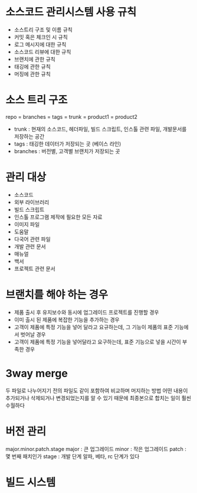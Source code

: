 # 소스코드 관리시스템 사용 규칙
- 소스트리 구조 및 이름 규칙
- 커밋 혹은 체크인 시 규칙
- 로그 메시지에 대한 규칙
- 소스코드 리뷰에 대한 규칙
- 브랜치에 관한 규칙
- 태깅에 관한 규칙
- 머징에 관한 규칙

# 소스 트리 구조
repo = branches
     = tags
     = trunk = product1
             = product2
- trunk : 현재의 소스코드, 헤더파일, 빌드 스크립트, 인스톨 관련 파일, 개발문서를 저장하는 공간
- tags : 태깅한 데이터가 저장되는 곳 (베이스 라인)
- branches : 버전별, 고객별 브랜치가 저장되는 곳

# 관리 대상
- 소스코드
- 외부 라이브러리
- 빌드 스크립트
- 인스톨 프로그램 제작에 필요한 모든 자료
- 이미지 파일
- 도움말
- 다국어 관련 파일
- 개발 관련 문서
- 매뉴얼
- 백서
- 프로젝트 관련 문서

# 브랜치를 해야 하는 경우
- 제품 출시 후 유지보수와 동시에 업그레이드 프로젝트를 진행할 경우
- 이미 출시 된 제품에 복잡한 기능을 추가하는 경우
- 고객이 제품에 특정 기능을 넣어 달라고 요규하는데, 그 기능이 제품의 표준 기능에서 벗어날 경우
- 고객이 제품에 특정 기능을 넣어달라고 요구하는데, 표준 기능으로 넣을 시간이 부족한 경우

# 3way merge
두 파일로 나누어지기 전의 파일도 같이 포함하여 비교하며 머지하는 방법
어떤 내용이 추가되거나 삭제되거나 변경되었는지를 알 수 있기 때문에 최종본으로 합치는 일이 훨씬 수월하다

# 버전 관리
major.minor.patch.stage
major : 큰 업그레이드
minor : 작은 업그레이드
patch : 몇 번째 패치인가
stage : 개발 단계 알파, 베타, rc 단계가 있다

# 빌드 시스템
